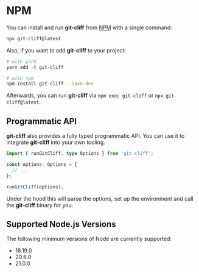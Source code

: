 # NPM

You can install and run **git-cliff** from [NPM](https://www.npmjs.com/package/git-cliff) with a single command:

```bash
npx git-cliff@latest
```

Also, if you want to add **git-cliff** to your project:

```bash
# with yarn
yarn add -D git-cliff

# with npm
npm install git-cliff --save-dev
```

Afterwards, you can run **git-cliff** via `npm exec git-cliff` or `npx git-cliff@latest`.

## Programmatic API

**git-cliff** also provides a fully typed programmatic API. You can use it to integrate **git-cliff** into your own tooling.

```typescript
import { runGitCliff, type Options } from 'git-cliff';

const options: Options = {
  // ...
};

runGitCliff(options);
```

Under the hood this will parse the options, set up the environment and call the **git-cliff** binary for you.

## Supported Node.js Versions
The following minimum versions of Node are currently supported:
- 18.19.0
- 20.6.0
- 21.0.0
